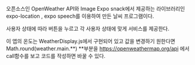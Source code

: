 
오픈소스인 OpenWeather API와 Image Expo snack에서 제공하는 라이브러리인 expo-location , expo speech를 이용하여 만든 날씨 프로그램이다.

사용자 상태에 따라 버튼을 누르고 각 사용자 상태에 맞게 서비스를 제공한다.
 
이 앱의 온도는 WeatherDisplay.js에서 구현되어 있고 값을 변경하기 원한다면 Math.round(weather.main.**) **부분을 https://openweathermap.org/api 에서 call함수를 보고 코드를 작성하면 바꿀 수 있다.